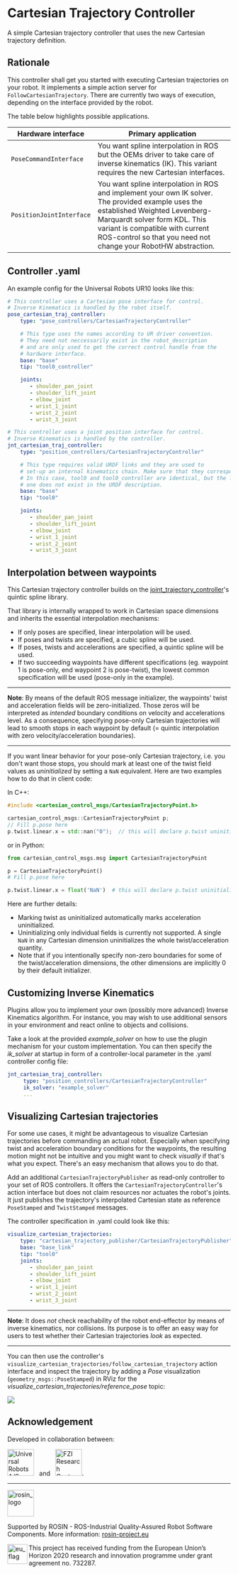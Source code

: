 # Cartesian Trajectory Controller
A simple Cartesian trajectory controller that uses the new Cartesian trajectory definition.

## Rationale
This controller shall get you started with executing Cartesian trajectories on your robot.
It implements a simple action server for `FollowCartesianTrajectory`. There are currently two ways of execution, depending on the interface provided by the robot.

The table below highlights possible applications.

| Hardware interface | Primary application |
| -------- | -------- |
| ``PoseCommandInterface``    | You want spline interpolation in ROS but the OEMs driver to take care of inverse kinematics (IK). This variant requires the new Cartesian interfaces.
| ``PositionJointInterface``     | You want spline interpolation in ROS and implement your own IK solver. The provided example uses the established Weighted Levenberg-Marquardt solver form KDL. This variant is compatible with current ROS-control so that you need not change your RobotHW abstraction.


## Controller .yaml
An example config for the Universal Robots UR10 looks like this:
```yaml
# This controller uses a Cartesian pose interface for control.
# Inverse Kinematics is handled by the robot itself.
pose_cartesian_traj_controller:
    type: "pose_controllers/CartesianTrajectoryController"

    # This type uses the names according to UR driver convention.
    # They need not neccessarily exist in the robot_description
    # and are only used to get the correct control handle from the
    # hardware interface.
    base: "base"
    tip: "tool0_controller"

    joints:
       - shoulder_pan_joint
       - shoulder_lift_joint
       - elbow_joint
       - wrist_1_joint
       - wrist_2_joint
       - wrist_3_joint

# This controller uses a joint position interface for control.
# Inverse Kinematics is handled by the controller.
jnt_cartesian_traj_controller:
    type: "position_controllers/CartesianTrajectoryController"

    # This type requires valid URDF links and they are used to
    # set-up an internal kinematics chain. Make sure that they correspond to the drivers' frames.
    # In this case, tool0 and tool0_controller are identical, but the latter
    # one does not exist in the URDF description.
    base: "base"
    tip: "tool0"

    joints:
       - shoulder_pan_joint
       - shoulder_lift_joint
       - elbow_joint
       - wrist_1_joint
       - wrist_2_joint
       - wrist_3_joint

```
## Interpolation between waypoints
This Cartesian trajectory controller builds on the [joint_trajectory_controller](http://wiki.ros.org/joint_trajectory_controller)'s quintic spline library.

That library is internally wrapped to work in Cartesian space dimensions and inherits the essential interpolation mechanisms:

- If only poses are specified, linear interpolation will be used.
- If poses and twists are specified, a cubic spline will be used.
- If poses, twists and accelerations are specified, a quintic spline will be used.
- If two succeeding waypoints have different specifications
  (eg. waypoint 1 is pose-only, end waypoint 2 is pose-twist), the lowest common specification will be used
  (pose-only in the example).

---
**Note**:
By means of the default ROS message initializer, the waypoints' twist and acceleration fields will be zero-initialized.
Those zeros will be interpreted as _intended_ boundary conditions on velocity and accelerations level.
As a consequence, specifying pose-only Cartesian trajectories will lead to smooth stops in each waypoint by default (= quintic interpolation with zero velocity/acceleration boundaries).

---

If you want linear behavior for your pose-only Cartesian trajectory, i.e. you don't want those stops, you should mark at least one of the twist field values as _uninitialized_ by setting a `NaN` equivalent.
Here are two examples how to do that in client code:

In C++:
```c++
#include <cartesian_control_msgs/CartesianTrajectoryPoint.h>

cartesian_control_msgs::CartesianTrajectoryPoint p;
// Fill p.pose here
p.twist.linear.x = std::nan("0");  // this will declare p.twist uninitialized.
```

or in Python:
```python
from cartesian_control_msgs.msg import CartesianTrajectoryPoint

p = CartesianTrajectoryPoint()
# Fill p.pose here

p.twist.linear.x = float('NaN')  # this will declare p.twist uninitialized.
```

Here are further details:
- Marking twist as uninitialized automatically marks acceleration uninitialized.
- Uninitializing only individual fields is currently not supported. A single `NaN` in any Cartesian dimension uninitializes the whole twist/acceleration quantity.
- Note that if you intentionally specify non-zero boundaries for some of the twist/acceleration dimensions, the other dimensions are implicitly 0 by their default initializer.

## Customizing Inverse Kinematics

Plugins allow you to implement your own (possibly more advanced) Inverse Kinematics algorithm. For instance, you may wish
to use additional sensors in your environment and react online to objects and collisions.

Take a look at the provided *example_solver* on how to use the plugin mechanism for your custom implementation.
You can then specify the *ik_solver* at startup in form of a controller-local parameter in the .yaml controller config file:

```yaml
jnt_cartesian_traj_controller:
     type: "position_controllers/CartesianTrajectoryController"
     ik_solver: "example_solver"
     ...

```

## Visualizing Cartesian trajectories

For some use cases, it might be advantageous to visualize Cartesian trajectories before commanding an actual robot.
Especially when specifying twist and acceleration boundary conditions for the waypoints,
the resulting motion might not be intuitive and you might want to check _visually_ if that's what you expect.
There's an easy mechanism that allows you to do that.

Add an additional `CartesianTrajectoryPublisher` as read-only
controller to your set of ROS controllers.  It offers the `CartesianTrajectoryController`'s
action interface but does not claim resources nor actuates the robot's
joints.  It just publishes the trajectory's interpolated Cartesian state
as reference `PoseStamped` and `TwistStamped` messages.

The controller specification in .yaml could look like this:

```yaml
visualize_cartesian_trajectories:
    type: "cartesian_trajectory_publisher/CartesianTrajectoryPublisher"
    base: "base_link"
    tip: "tool0"
    joints:
       - shoulder_pan_joint
       - shoulder_lift_joint
       - elbow_joint
       - wrist_1_joint
       - wrist_2_joint
       - wrist_3_joint
```

---
**Note**: It does _not_ check reachability of the robot end-effector by means of inverse kinematics, nor collisions.
Its purpose is to offer an easy way for users to test whether their Cartesian trajectories
_look_ as expected.

---

You can then use the controller's `visualize_cartesian_trajectories/follow_cartesian_trajectory` action interface and inspect
the trajectory by adding a _Pose_ visualization (`geometry_msgs::PoseStamped`) in RViz for the *visualize_cartesian_trajectories/reference_pose* topic:

![](./doc/resources/rviz_visualize_cartesian_trajectories.png)



## Acknowledgement
Developed in collaboration between:

[<img height="60" alt="Universal Robots A/S" src="../ros_controllers_cartesian/doc/resources/ur_logo.jpg">](https://www.universal-robots.com/) &nbsp; and &nbsp;
[<img height="60" alt="FZI Research Center for Information Technology" src="../ros_controllers_cartesian/doc/resources/fzi_logo.png">](https://www.fzi.de).

***
<!--
    ROSIN acknowledgement from the ROSIN press kit
    @ https://github.com/rosin-project/press_kit
-->

<a href="http://rosin-project.eu">
  <img src="http://rosin-project.eu/wp-content/uploads/rosin_ack_logo_wide.png"
       alt="rosin_logo" height="60" >
</a>

Supported by ROSIN - ROS-Industrial Quality-Assured Robot Software Components.
More information: <a href="http://rosin-project.eu">rosin-project.eu</a>

<img src="http://rosin-project.eu/wp-content/uploads/rosin_eu_flag.jpg"
     alt="eu_flag" height="45" align="left" >

This project has received funding from the European Union’s Horizon 2020
research and innovation programme under grant agreement no. 732287.
